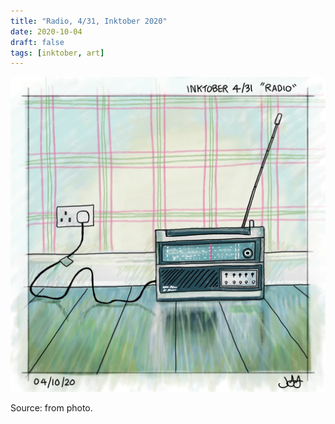 ```yaml
---
title: "Radio, 4/31, Inktober 2020"
date: 2020-10-04
draft: false
tags: [inktober, art]
---
```


![WEBP](radio.webp "Radio")

Source: from photo.
